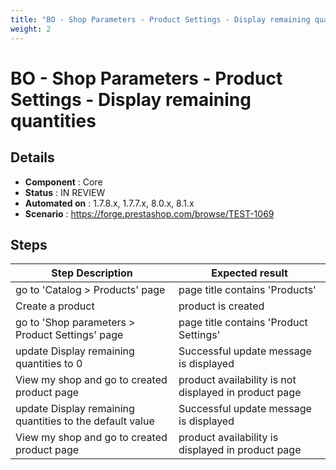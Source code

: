 ```yaml
---
title: "BO - Shop Parameters - Product Settings - Display remaining quantities"
weight: 2
---
```


# BO - Shop Parameters - Product Settings - Display remaining quantities
## Details
* **Component** : Core
* **Status** : IN REVIEW
* **Automated on** : 1.7.8.x, 1.7.7.x, 8.0.x, 8.1.x
* **Scenario** : https://forge.prestashop.com/browse/TEST-1069

## Steps
| Step Description | Expected result |
| ----- | ----- |
| go to 'Catalog > Products' page | page title contains 'Products' |
| Create a product | product is created |
| go to 'Shop parameters > Product Settings' page | page title contains 'Product Settings' |
| update Display remaining quantities to 0 | Successful update message is displayed |
| View my shop and go to created product page | product availability is not displayed in product page |
| update Display remaining quantities to the default value | Successful update message is displayed |
| View my shop and go to created product page | product availability is displayed in product page |
